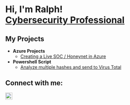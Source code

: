 <h1>Hi, I'm Ralph! <br/><a href="https://github.com/ralphbailey"></a> <a href="https://www.linkedin.com/in/ralph-bailey/">Cybersecurity Professional</a></h1>

<h2>My Projects</h2>

- <b> Azure Projects</b>
  - [Creating a Live SOC / Honeynet in Azure](https://github.com/ralphbailey/Azure-SOC)
- <b> Powershell Script</b>
  - [Analyze multiple hashes and send to Virus Total](https://github.com/ralphbailey/Powershell-hashes)


<h2>Connect with me:</h2>

[<img align="left" alt="RalphBailey | LinkedIn" width="22px" src="https://cdn.jsdelivr.net/npm/simple-icons@v3/icons/linkedin.svg" />][linkedin]

[linkedin]: https://linkedin.com/in/ralph-bailey

